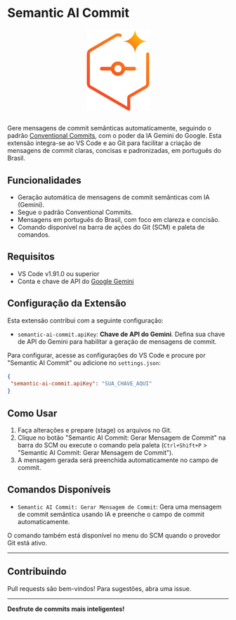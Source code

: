 # Semantic AI Commit

<div style="display:flex; align-items:center; justify-content:center;">
  <img src="https://raw.githubusercontent.com/leonardofn/semantic-ai-commit/refs/heads/develop/assets/logo.png" alt="Logo" width="28%" height="auto">
</div>

<br/>

Gere mensagens de commit semânticas automaticamente, seguindo o padrão [Conventional Commits](https://www.conventionalcommits.org/pt-br/v1.0.0/), com o poder da IA Gemini do Google. Esta extensão integra-se ao VS Code e ao Git para facilitar a criação de mensagens de commit claras, concisas e padronizadas, em português do Brasil.

## Funcionalidades

- Geração automática de mensagens de commit semânticas com IA (Gemini).
- Segue o padrão Conventional Commits.
- Mensagens em português do Brasil, com foco em clareza e concisão.
- Comando disponível na barra de ações do Git (SCM) e paleta de comandos.

## Requisitos

- VS Code v1.91.0 ou superior
- Conta e chave de API do [Google Gemini](https://aistudio.google.com/app/apikey)

## Configuração da Extensão

Esta extensão contribui com a seguinte configuração:

- `semantic-ai-commit.apiKey`: **Chave de API do Gemini**. Defina sua chave de API do Gemini para habilitar a geração de mensagens de commit.

Para configurar, acesse as configurações do VS Code e procure por "Semantic AI Commit" ou adicione no `settings.json`:

```json
{
 "semantic-ai-commit.apiKey": "SUA_CHAVE_AQUI"
}
```

## Como Usar

1. Faça alterações e prepare (stage) os arquivos no Git.
2. Clique no botão "Semantic AI Commit: Gerar Mensagem de Commit" na barra do SCM ou execute o comando pela paleta (`Ctrl+Shift+P` > "Semantic AI Commit: Gerar Mensagem de Commit").
3. A mensagem gerada será preenchida automaticamente no campo de commit.

## Comandos Disponíveis

- `Semantic AI Commit: Gerar Mensagem de Commit`: Gera uma mensagem de commit semântica usando IA e preenche o campo de commit automaticamente.

O comando também está disponível no menu do SCM quando o provedor Git está ativo.

---

## Contribuindo

Pull requests são bem-vindos! Para sugestões, abra uma issue.

---

**Desfrute de commits mais inteligentes!**
